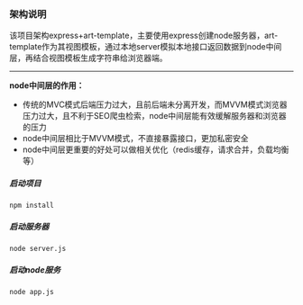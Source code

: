 ### 架构说明

该项目架构express+art-template，主要使用express创建node服务器，art-template作为其视图模板，通过本地server模拟本地接口返回数据到node中间层，再结合视图模板生成字符串给浏览器端。
* * * 

**node中间层的作用：**
* 传统的MVC模式后端压力过大，且前后端未分离开发，而MVVM模式浏览器压力过大，且不利于SEO爬虫检索，node中间层能有效缓解服务器和浏览器的压力
* node中间层相比于MVVM模式，不直接暴露接口，更加私密安全
* node中间层更重要的好处可以做相关优化（redis缓存，请求合并，负载均衡等）

##### 启动项目
```
npm install
```

##### 启动服务器
```
node server.js
```
##### 启动node服务
```
node app.js
```